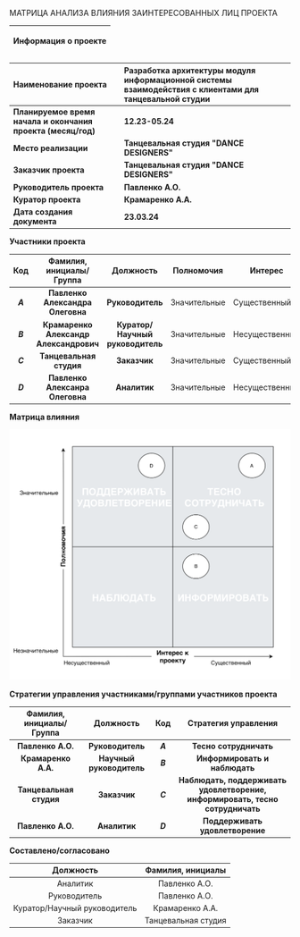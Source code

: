 МАТРИЦА АНАЛИЗА ВЛИЯНИЯ ЗАИНТЕРЕСОВАННЫХ ЛИЦ ПРОЕКТА

|<p>**Информация о проекте**</p><p></p><p></p>|
| :-: |

|**Наименование проекта**|**Разработка архитектуры модуля информационной системы взаимодействия с клиентами для танцевальной студии**|
| :- | :- |
|**Планируемое время начала и окончания проекта (месяц/год)**|**12.23-05.24**|
|**Место реализации**|**Танцевальная студия "DANCE DESIGNERS"**|
|**Заказчик проекта**|**Танцевальная студия "DANCE DESIGNERS"**|
|**Руководитель проекта**|**Павленко А.О.**|
|**Куратор проекта** |**Крамаренко А.А.**|
|**Дата создания документа**|**23.03.24**|




**Участники проекта**

|**Код**|**Фамилия, инициалы/Группа** |**Должность**|**Полномочия**|**Интерес**|
| :-: | :-: | :-: | - | - |
|***A***|**Павленко Александра Олеговна**|**Руководитель**|Значительные|Существенный|
|***B***|**Крамаренко Александр Александрович**|**Куратор/Научный руководитель**|Значительные|Несущественный|
|***C***|**Танцевальная студия**|**Заказчик**|Значительные|Существенный|
|***D***|**Павленко Алексанра Олеговна**|**Аналитик**|Значительные|Несущественный|
















**Матрица влияния**

![image](https://github.com/pavsasha/images/blob/main/МАВ.png)




**Стратегии управления участниками/группами участников проекта**

|**Фамилия, инициалы/Группа** |**Должность**|**Код**|**Стратегия управления**|
| :-: | :-: | :-: | :-: |
|**Павленко А.О.**|**Руководитель**|***A***|**Тесно сотрудничать**|
|**Крамаренко А.А.** |**Научный руководитель**|***B***|**Информировать и наблюдать**|
|**Танцевальная студия** |**Заказчик**|***С***|**Наблюдать, поддерживать удовлетворение, информировать, тесно сотрудничать**|
|**Павленко А.О.**|**Аналитик**|***D***|**Поддерживать удовлетворение**|

**Составлено/согласовано**

|**Должность**|**Фамилия, инициалы**|
| :-: | :-: | 
|Аналитик|Павленко А.О.|
|Руководитель|Павленко А.О.|
|Куратор/Научный руководитель|Крамаренко А.А.|
|Заказчик|Танцевальная студия|


